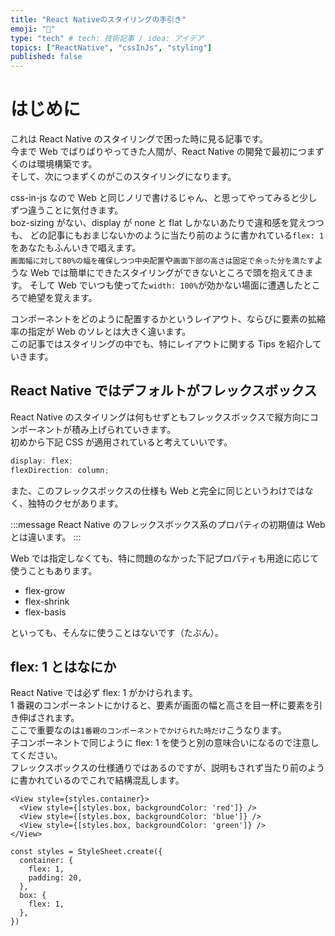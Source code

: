 ```yaml
---
title: "React Nativeのスタイリングの手引き"
emoji: "🎨"
type: "tech" # tech: 技術記事 / idea: アイデア
topics: ["ReactNative", "cssInJs", "styling"]
published: false
---
```


# はじめに

これは React Native のスタイリングで困った時に見る記事です。  
今まで Web でばりばりやってきた人間が、React Native の開発で最初につまずくのは環境構築です。  
そして、次につまずくのがこのスタイリングになります。

css-in-js なので Web と同じノリで書けるじゃん、と思ってやってみると少しずつ違うことに気付きます。  
boz-sizing がない、display が none と flat しかないあたりで違和感を覚えつつも、
どの記事にもおまじないかのように当たり前のように書かれている`flex: 1`をあなたもふんいきで唱えます。  
`画面幅に対して80%の幅を確保しつつ中央配置`や`画面下部の高さは固定で余った分を満たす`ような
Web では簡単にできたスタイリングができないところで頭を抱えてきます。
そして Web でいつも使ってた`width: 100%`が効かない場面に遭遇したところで絶望を覚えます。

コンポーネントをどのように配置するかというレイアウト、ならびに要素の拡縮率の指定が Web のソレとは大きく違います。  
この記事ではスタイリングの中でも、特にレイアウトに関する Tips を紹介していきます。

## React Native ではデフォルトがフレックスボックス

React Native のスタイリングは何もせずともフレックスボックスで縦方向にコンポーネントが積み上げられていきます。  
初めから下記 CSS が適用されていると考えていいです。

```js
display: flex;
flexDirection: column;
```

また、このフレックスボックスの仕様も Web と完全に同じというわけではなく、独特のクセがあります。

:::message
React Native のフレックスボックス系のプロパティの初期値は Web とは違います。
:::

Web では指定しなくても、特に問題のなかった下記プロパティも用途に応じて使うこともあります。

- flex-grow
- flex-shrink
- flex-basis

といっても、そんなに使うことはないです（たぶん）。

## flex: 1 とはなにか

React Native では必ず flex: 1 がかけられます。  
1 番親のコンポーネントにかけると、要素が画面の幅と高さを目一杯に要素を引き伸ばされます。  
ここで重要なのは`1番親のコンポーネントでかけられた時だけ`こうなります。  
子コンポーネントで同じように flex: 1 を使うと別の意味合いになるので注意してください。  
フレックスボックスの仕様通りではあるのですが、説明もされず当たり前のように書かれているのでこれで結構混乱します。

```tsx
<View style={styles.container}>
  <View style={[styles.box, backgroundColor: 'red']} />
  <View style={[styles.box, backgroundColor: 'blue']} />
  <View style={[styles.box, backgroundColor: 'green']} />
</View>

const styles = StyleSheet.create({
  container: {
    flex: 1,
    padding: 20,
  },
  box: {
    flex: 1,
  },
})

```
